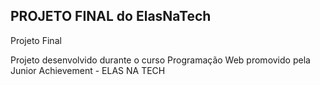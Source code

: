 ## PROJETO FINAL do ElasNaTech

Projeto Final

Projeto desenvolvido durante o curso Programação Web promovido pela Junior Achievement - ELAS NA TECH
